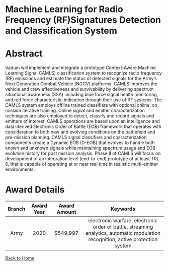 
Machine Learning for Radio Frequency (RF)Signatures Detection and Classification System
=======================================================================================

# Abstract


Vadum will implement and integrate a prototype Context-Aware Machine Learning Signal CAMLS) classification system to recognize radio frequency (RF) emissions and estimate the status of detected signals for the Army’s Next Generation Combat Vehicle (NGCV) platforms. CAMLS improves the vehicle and crew effectiveness and survivability by delivering spectrum situational awareness (SSA) including blue force signal health monitoring, and red force characteristic indication through their use of RF systems. The CAMLS system employs offline trained classifiers with optional online, on mission iterative training. Online signal and emitter characterization techniques are also employed to detect, classify and record signals and emitters of interest. CAMLS operations are based upon an intelligence and data-derived Electronic Order of Battle (EOB) framework that operates with consideration to both new and evolving conditions on the battlefield and pre-mission planning. CAMLS signal classifiers and characterization components create a Dynamic EOB (D-EOB) that evolves to handle both known and unknown signals while maintaining spectrum usage and EOB evolution history for post mission analysis. Phase II of CAMLS will focus on development of an integration level (end-to-end) prototype of at least TRL 6, that is capable of operating at or near real time in realistic multi-emitter environments.  

# Award Details

|Branch|Award Year|Award Amount|Keywords|
| :---: | :---: | :---: | :---: |
|Army|2020|$549,997|electronic warfare, electronic order of battle, streaming analytics, automatic modulation recognition, active protection system|
  
  


[Back to Home](https://github.com/chrischow/dod_sbir_awards/CC/#1118)